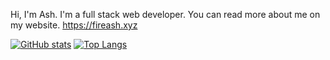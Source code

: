 Hi, I'm Ash. I'm a full stack web developer. You can read more about me on my website. https://fireash.xyz

[![GitHub stats](https://github-readme-stats.vercel.app/api?username=Fire-Ash&theme=tokyonight&show_icons=true)](https://github.com/anuraghazra/github-readme-stats)
[![Top Langs](https://github-readme-stats.vercel.app/api/top-langs/?username=Fire-Ash&theme=tokyonight)](https://github.com/anuraghazra/github-readme-stats)
